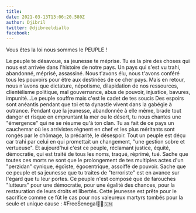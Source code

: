 ```yaml
---
title: 
date: 2021-03-13T13:06:20.580Z
author: Djibril
twitter: @djibreeldiallo
facebook: 
---
```


Vous êtes la loi nous sommes le PEUPLE !

Le peuple te désavoue, sa jeunesse te méprise. Tu es la pire des choses qui nous est arrivée dans l'histoire de notre pays. Un pays qui s'est vu trahi, abandonné, méprisé, assassiné. Nous t'avons élu, nous t'avons conféré tous les pouvoirs pour être aux destinées de ce cher pays. Mais en retour, nous n'avons que dictature, népotisme, dilapidation de nos ressources, clientélisme politique, mal gouvernance, abus de pouvoir, injustice, bavures, impunité...Le peuple souffre mais c'est le cadet de tes soucis
Des espoirs sont anéantis pendant que toi et ta dynastie vivent dans la gabégie à outrance.
Pendant que la jeunesse, abandonnée à elle même, brade tout danger et risque en empruntant la mer ou le désert, tu nous chantes une "émergence" qui ne se résume qu'à ton clan.
Tu as fait de ce pays un cauchemar où les arrivistes règnent en chef et les plus méritants sont rongés par le chômage, la précarité, le désespoir.
Tout un peuple est déçu car trahi par celui en qui promettait un changement, "une gestion sobre et vertueuse". 
Et aujourd'hui c'est ce peuple, réclamant justice, équité, démocratie, qui est traité de tous les noms, traqué, réprimé, tué.
Sache que toutes ces morts ne sont que le prolongement de tes multiples actes d'un "perzidan" cynique, égoïste, égocentrique, assoiffé de pouvoir. Sache que ce peuple et sa jeunesse que tu traites de "terroriste" est en avance sur l'égard que tu leur portes. Ce peuple n'est composé que de farouches "lutteurs" pour une démocratie, pour une égalité des chances, pour la restauration de leurs droits et libertés. Cette jeunesse est prête pour le sacrifice comme ce fût le cas pour nos valeureux martyrs tombés pour la seule et unique cause : #FreeSenegal✊🏾🇸🇳